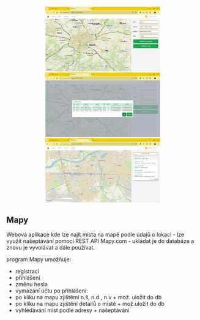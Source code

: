 <p align="center">
    <a href="https://github.com/vit-posmourny/mapy/blob/77d27456cf5519499dc69298734247e89a8eb85d/z.readme%20files/mapy%20(1)%20velky.png" target="_blank">
        <img src="https://github.com/vit-posmourny/mapy/blob/14330bffd4dab981ab907ddac36aa2e3a3206d33/z.readme%20files/mapy%20(1)%20maly.png" width="300" alt="mapy1">
    </a>
    <a href="https://github.com/vit-posmourny/mapy/blob/81d66ad76c547f67a988b093ab5d74afba1d816d/z.readme%20files/mapy%20(2)%20velky.png" target="_blank">
        <img src="https://github.com/vit-posmourny/mapy/blob/81d66ad76c547f67a988b093ab5d74afba1d816d/z.readme%20files/mapy%20(2)%20maly.png" width="300" alt="mapy2">
    </a>
    <a href="https://github.com/vit-posmourny/mapy/blob/f72c095b5e5532001f699030156fbf8cbb95c276/z.readme%20files/mapy%20(3)%20velky.png" target="_blank">
        <img src="https://github.com/vit-posmourny/mapy/blob/f72c095b5e5532001f699030156fbf8cbb95c276/z.readme%20files/mapy%20(3)%20maly.png" width="300" alt="mapy3">
    </a>
</p>


## Mapy

Webová aplikace kde lze najít místa na mapě podle údajů o lokaci - lze využít našeptávání pomocí REST API Mapy.com - ukládat je do databáze a znovu je vyvolávat a dále používat.

program Mapy umožňuje:
- registraci
- přihlášení
- změnu hesla
- vymazání účtu
po přihlášení:
- po kliku na mapu zjištěmí n.š, n.d., n.v + mož. uložit do db
- po kliku na mapu zjištění detailů o místě + mož.uložit do db
- vyhledávání míst podle adresy + našeptávání
